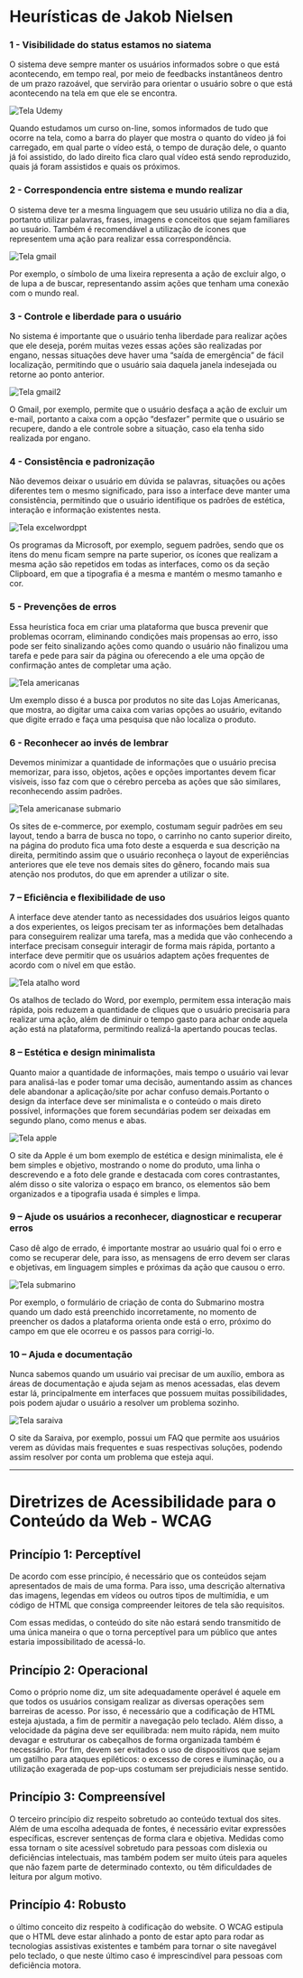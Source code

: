 # Heurísticas de Jakob Nielsen


### 1 - Visibilidade do status estamos no siatema

O sistema deve sempre manter os usuários informados sobre o que está acontecendo, em tempo real, por meio de feedbacks instantâneos dentro de um prazo razoável, que servirão para orientar o usuário sobre o que está acontecendo na tela em que ele se encontra.


![Tela Udemy](./img/Bom_exp1.png)

Quando estudamos um curso on-line, somos informados de tudo que ocorre na tela, como a barra do player que mostra o quanto do vídeo já foi carregado, em qual parte o vídeo está, o tempo de duração dele, o quanto já foi assistido, do lado direito fica claro qual vídeo está sendo reproduzido, quais já foram assistidos e quais os próximos.


### 2 - Correspondencia entre sistema e mundo realizar

O sistema deve ter a mesma linguagem que seu usuário utiliza no dia a dia, portanto utilizar palavras, frases, imagens e conceitos que sejam familiares ao usuário. Também é recomendável a utilização de ícones que representem uma ação para realizar essa correspondência.

![Tela gmail](./img/Bom_exp2.png) 

Por exemplo, o símbolo de uma lixeira representa a ação de excluir algo, o de lupa a de buscar, representando assim ações que tenham uma conexão com o mundo real.


### 3 - Controle e liberdade para o usuário

No sistema é importante que o usuário tenha liberdade para realizar ações que ele deseja, porém muitas vezes essas ações são realizadas por engano, nessas situações deve haver uma “saída de emergência” de fácil localização, permitindo que o usuário saia daquela janela indesejada ou retorne ao ponto anterior.

![Tela gmail2](./img/Bom_exp3.png)

O Gmail, por exemplo, permite que o usuário desfaça a ação de excluir um e-mail, portanto a caixa com a opção “desfazer” permite que o usuário se recupere, dando a ele controle sobre a situação, caso ela tenha sido realizada por engano.


### 4 - Consistência e padronização

Não devemos deixar o usuário em dúvida se palavras, situações ou ações diferentes tem o mesmo significado, para isso a interface deve manter uma consistência, permitindo que o usuário identifique os padrões de estética, interação e informação existentes nesta.

![Tela excelwordppt](./img/Bom_exp4.png)

Os programas da Microsoft, por exemplo, seguem padrões, sendo que os itens do menu ficam sempre na parte superior, os ícones que realizam a mesma ação são repetidos em todas as interfaces, como os da seção Clipboard, em que a tipografia é a mesma e mantém o mesmo tamanho e cor.

### 5 - Prevenções de erros

Essa heurística foca em criar uma plataforma que busca prevenir que problemas ocorram, eliminando condições mais propensas ao erro, isso pode ser feito sinalizando ações como quando o usuário não finalizou uma tarefa e pede para sair da página ou oferecendo a ele uma opção de confirmação antes de completar uma ação.

![Tela americanas](./img/Bom_exp5.png)

Um exemplo disso é a busca por produtos no site das Lojas Americanas, que mostra, ao digitar uma caixa com varias opções ao usuário, evitando que digite errado e faça uma pesquisa que não localiza o produto.

### 6 - Reconhecer ao invés de lembrar

Devemos minimizar a quantidade de informações que o usuário precisa memorizar, para isso, objetos, ações e opções importantes devem ficar visíveis, isso faz com que o cérebro perceba as ações que são similares, reconhecendo assim padrões.

![Tela americanase submario](./img/Bom_exp6.png)

Os sites de e-commerce, por exemplo, costumam seguir padrões em seu layout, tendo a barra de busca no topo, o carrinho no canto superior direito, na página do produto fica uma foto deste a esquerda e sua descrição na direita, permitindo assim que o usuário reconheça o layout de experiências anteriores que ele teve nos demais sites do gênero, focando mais sua atenção nos produtos, do que em aprender a utilizar o site.

### 7 – Eficiência e flexibilidade de uso

A interface deve atender tanto as necessidades dos usuários leigos quanto a dos experientes, os leigos precisam ter as informações bem detalhadas para conseguirem realizar uma tarefa, mas a medida que vão conhecendo a interface precisam conseguir interagir de forma mais rápida, portanto a interface deve permitir que os usuários adaptem ações frequentes de acordo com o nível em que estão.

![Tela atalho word](./img/Bom_exp7.png)

Os atalhos de teclado do Word, por exemplo, permitem essa interação mais rápida, pois reduzem a quantidade de cliques que o usuário precisaria para realizar uma ação, além de diminuir o tempo gasto para achar onde aquela ação está na plataforma, permitindo realizá-la apertando poucas teclas.

### 8 – Estética e design minimalista

Quanto maior a quantidade de informações, mais tempo o usuário vai levar para analisá-las e poder tomar uma decisão, aumentando assim as chances dele abandonar a aplicação/site por achar confuso demais.Portanto o design da interface deve ser minimalista e o conteúdo o mais direto possível, informações que forem secundárias podem ser deixadas em segundo plano, como menus e abas.

![Tela apple](./img/Bom_exp8.png)

O site da Apple é um bom exemplo de estética e design minimalista, ele é bem simples e objetivo, mostrando o nome do produto, uma linha o descrevendo e a foto dele grande e destacada com cores contrastantes, além disso o site valoriza o espaço em branco, os elementos são bem organizados e a tipografia usada é simples e limpa.

### 9 – Ajude os usuários a reconhecer, diagnosticar e recuperar erros

Caso dê algo de errado, é importante mostrar ao usuário qual foi o erro e como se recuperar dele, para isso, as mensagens de erro devem ser claras e objetivas, em linguagem simples e próximas da ação que causou o erro.

![Tela submarino](./img/Bom_exp9.png)

Por exemplo, o formulário de criação de conta do Submarino mostra quando um dado está preenchido incorretamente, no momento de preencher os dados a plataforma orienta onde está o erro, próximo do campo em que ele ocorreu e os passos para corrigi-lo.

### 10 – Ajuda e documentação

Nunca sabemos quando um usuário vai precisar de um auxílio, embora as áreas de documentação e ajuda sejam as menos acessadas, elas devem estar lá, principalmente em interfaces que possuem muitas possibilidades, pois podem ajudar o usuário a resolver um problema sozinho.  

![Tela saraiva](./img/Bom_exp10.png)

O site da Saraiva, por exemplo, possui um FAQ que permite aos usuários verem as dúvidas mais frequentes e suas respectivas soluções, podendo assim resolver por conta um problema que esteja aqui.  

------------------------------------------------------------------------------------------------


# Diretrizes de Acessibilidade para o Conteúdo da Web - WCAG

## Princípio 1: Perceptível

De acordo com esse princípio, é necessário que os conteúdos sejam apresentados de mais de uma forma. Para isso, uma descrição alternativa das imagens, legendas em vídeos ou outros tipos de multimídia, e um código de HTML que consiga compreender leitores de tela são requisitos.

Com essas medidas, o conteúdo do site não estará sendo transmitido de uma única maneira o que o torna perceptível para um público que antes estaria impossibilitado de acessá-lo.

## Princípio 2: Operacional 

Como o próprio nome diz, um site adequadamente operável é aquele em que todos os usuários consigam realizar as diversas operações sem barreiras de acesso. Por isso, é necessário que a codificação de HTML esteja ajustada, a fim de permitir a navegação pelo teclado. Além disso, a velocidade da página deve ser equilibrada: nem muito rápida, nem muito devagar e estruturar os cabeçalhos de forma  organizada também é necessário. Por fim, devem ser evitados o uso de dispositivos que sejam um gatilho para ataques epiléticos: o excesso de cores e iluminação, ou a utilização exagerada de pop-ups costumam ser prejudiciais nesse sentido.

## Princípio 3: Compreensível 

O terceiro princípio diz respeito sobretudo ao conteúdo textual dos sites. Além de uma escolha adequada de fontes, é necessário evitar expressões específicas, escrever sentenças de forma clara e objetiva. Medidas como essa tornam o site acessível sobretudo para pessoas com dislexia ou deficiências intelectuais, mas também podem ser muito úteis para aqueles que não fazem parte de determinado contexto, ou têm dificuldades de leitura por algum motivo.

## Princípio 4: Robusto

 o último conceito diz respeito à codificação do website. O WCAG estipula que o HTML deve estar alinhado a ponto de estar apto para rodar as tecnologias assistivas existentes e também para tornar o site navegável pelo teclado, o que neste último caso é imprescindível para pessoas com deficiência motora.
